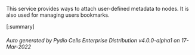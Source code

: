 






This service provides ways to attach user-defined metadata to nodes. It is also used for managing users bookmarks.

[:summary]

###### Auto generated by Pydio Cells Enterprise Distribution v4.0.0-alpha1 on 17-Mar-2022
